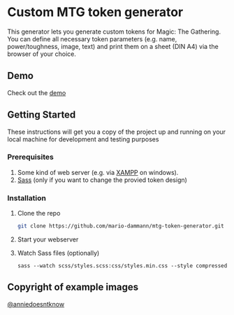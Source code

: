 # Custom MTG token generator

This generator lets you generate custom tokens for Magic: The Gathering. You can define all necessary token parameters (e.g. name, power/toughness, image, text) and print them on a sheet (DIN A4) via the browser of your choice.

## Demo
Check out the [demo](https://www.mariodammann.de/projects/mtg-token-generator/)

## Getting Started

These instructions will get you a copy of the project up and running on your local machine for development and testing purposes

### Prerequisites

1. Some kind of web server (e.g. via [XAMPP](https://www.apachefriends.org/index.html) on windows).
2. [Sass](https://sass-lang.com/install) (only if you want to change the provied token design)


### Installation

1. Clone the repo
   ```sh
   git clone https://github.com/mario-dammann/mtg-token-generator.git
   ```
2. Start your webserver

3. Watch Sass files (optionally)
   ```CMD
   sass --watch scss/styles.scss:css/styles.min.css --style compressed
   ```

## Copyright of example images
[@anniedoesntknow](https://www.instagram.com/anniedoesntknow/)
